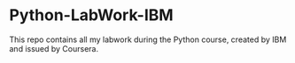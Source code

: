 # Python-LabWork-IBM

This repo contains all my labwork during the Python course, created by IBM and issued by Coursera. 
